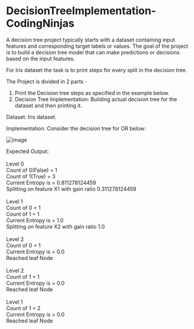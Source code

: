 # DecisionTreeImplementation-CodingNinjas
A decision tree project typically starts with a dataset containing input features and corresponding target labels or values. The goal of the project is to build a decision tree model that can make predictions or decisions based on the input features.

For Iris dataset the task is to print steps for every split in the decision tree.

The Project is divided in 2 parts -
1. Print the Decision tree steps as specified in the example below.
2. Decision Tree Implementation:  Building actual decision tree for the dataset and then printing it.

Dataset: Iris dataset.

Implementation: Consider the decision tree for OR below:

![image](https://github.com/aniketajagtap/DecisionTreeImplementation-CodingNinjas/assets/75877119/23fe413e-e465-4e5b-adfe-4017ed929e5e)

Expected Output:\
\
Level  0\
Count of  0(False)  =  1\
Count of  1(True)  =  3\
Current Entropy  is =  0.811278124459\
Splitting on feature  X1  with gain ratio  0.311278124459\
\
Level  1\
Count of  0  =  1\
Count of  1  =  1\
Current Entropy is =  1.0\
Splitting on feature  X2  with gain ratio  1.0\
\
Level  2\
Count of  0  =  1\
Current Entropy  is =  0.0\
Reached leaf Node\
\
Level  2\
Count of  1  =  1\
Current Entropy  is =  0.0\
Reached leaf Node\
\
Level  1\
Count of  1  =  2\
Current Entropy  is =  0.0\
Reached leaf Node
